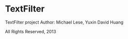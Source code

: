 TextFilter
==========
TextFilter project
Author: Michael Lese, Yuxin David Huang

All Rights Reserved, 2013
